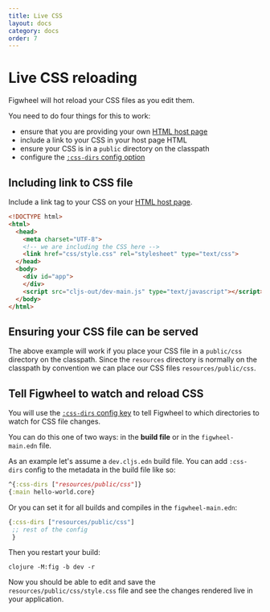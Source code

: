 ```yaml
---
title: Live CSS
layout: docs
category: docs
order: 7
---
```


# Live CSS reloading

<div class="lead-in">Figwheel will hot reload your CSS files as you edit them.</div>

You need to do four things for this to work:

* ensure that you are providing your own [HTML host page][host-page]
* include a link to your CSS in your host page HTML
* ensure your CSS is in a `public` directory on the classpath
* configure the [`:css-dirs` config option][css-dirs]

## Including link to CSS file

Include a link tag to your CSS on your [HTML host page][host-page].

```html
<!DOCTYPE html>
<html>
  <head>
    <meta charset="UTF-8">
    <!-- we are including the CSS here -->
    <link href="css/style.css" rel="stylesheet" type="text/css">
  </head>
  <body>
    <div id="app">
    </div>
    <script src="cljs-out/dev-main.js" type="text/javascript"></script>
  </body>
</html>
```

## Ensuring your CSS file can be served

The above example will work if you place your CSS file in a
`public/css` directory on the classpath. Since the `resources`
directory is normally on the classpath by convention we can place our
CSS files `resources/public/css`.

## Tell Figwheel to watch and reload CSS

You will use the [`:css-dirs` config key][css-dirs] to tell Figwheel
to which directories to watch for CSS file changes.

You can do this one of two ways: in the **build file** or in the
`figwheel-main.edn` file.

As an example let's assume a `dev.cljs.edn` build file. You can add
`:css-dirs` config to the metadata in the build file like so:

```clojure
^{:css-dirs ["resources/public/css"]}
{:main hello-world.core}
```

Or you can set it for all builds and compiles in the `figwheel-main.edn`:

```clojure
{:css-dirs ["resources/public/css"]
 ;; rest of the config
 }
```

Then you restart your build:

```shell
clojure -M:fig -b dev -r
```

Now you should be able to edit and save the
`resources/public/css/style.css` file and see the changes rendered
live in your application.

[css-dirs]: ../config-options#css-dirs
[host-page]: your_own_page
